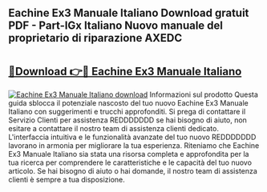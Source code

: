 ## Eachine Ex3 Manuale Italiano Download gratuit PDF - Part-lGx Italiano Nuovo manuale del proprietario di riparazione AXEDC

# <h2><a href="http://dfeqhi7.blite.top/?on=Eachine+Ex3+Manuale+Italiano">🔗Download 👉🔴 Eachine Ex3 Manuale Italiano</a></h2>

[![Eachine Ex3 Manuale Italiano download](https://i.imgur.com/lujVjoI.png)](http://dfeqhi7.blite.top/?on=Eachine+Ex3+Manuale+Italiano)
Informazioni sul prodotto Questa guida sblocca il potenziale nascosto del tuo nuovo Eachine Ex3 Manuale Italiano con suggerimenti e trucchi approfonditi. Si prega di contattare il Servizio Clienti per assistenza REDDDDDDD se hai bisogno di aiuto, non esitare a contattare il nostro team di assistenza clienti dedicato. L'interfaccia intuitiva e le funzionalità avanzate del tuo nuovo REDDDDDDD lavorano in armonia per migliorare la tua esperienza. Riteniamo che Eachine Ex3 Manuale Italiano sia stata una risorsa completa e approfondita per la tua ricerca per comprendere le caratteristiche e le capacità del tuo nuovo articolo. Se hai bisogno di aiuto o hai domande, il nostro team di assistenza clienti è sempre a tua disposizione.
